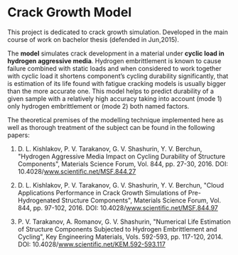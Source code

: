 # Crack Growth Model

This project is dedicated to crack growth simulation. Developed in the main course of work on bachelor thesis (defended in Jun,2015). 

The **model** simulates crack development in a material under **cyclic load in hydrogen aggressive media**. Hydrogen embrittlement is known to cause failure combined with static loads and when considered to work together with cyclic load it shortens component’s cycling durability significantly, that is estimation of its life found with fatigue cracking models is usually bigger than the more accurate one. This model helps to predict durability of a given sample with a relatively high accuracy taking into account (mode 1) only hydrogen embrittlement or (mode 2) both named factors.

The theoretical premises of the modelling technique implemented here as well as thorough treatment of the subject can be found in the following papers:

1. 	D. L. Kishlakov, P. V. Tarakanov, G. V. Shashurin, Y. V. Berchun, "Hydrogen Aggressive Media Impact on Cycling Durability of Structure Components", Materials Science Forum, Vol. 844, pp. 27-30, 2016. DOI: 10.4028/www.scientific.net/MSF.844.27

2. 	D. L. Kishlakov, P. V. Tarakanov, G. V. Shashurin, Y. V. Berchun, "Cloud Applications Performance in Crack Growth Simulations of Pre-Hydrogenated Structure Components", Materials Science Forum, Vol. 844, pp. 97-102, 2016. DOI: 10.4028/www.scientific.net/MSF.844.97

3. 	P. V. Tarakanov, A. Romanov, G. V. Shashurin, "Numerical Life Estimation of Structure Components Subjected to Hydrogen Embrittlement and Cycling", Key Engineering Materials, Vols. 592-593, pp. 117-120, 2014. DOI: 10.4028/www.scientific.net/KEM.592-593.117
